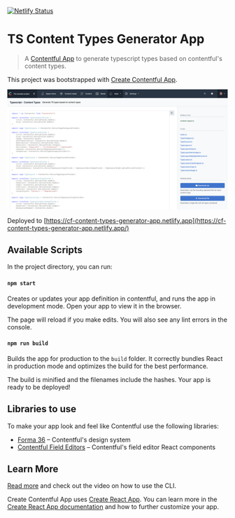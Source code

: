 [![Netlify Status](https://api.netlify.com/api/v1/badges/72588f58-5794-440a-a519-705ea7b91770/deploy-status)](https://app.netlify.com/sites/cf-content-types-generator-app/deploys)
# TS Content Types Generator App
> A [Contentful App](https://www.contentful.com/developers/docs/extensibility/app-framework/) to generate typescript types based on contentful's content types.

This project was bootstrapped with [Create Contentful App](https://github.com/contentful/create-contentful-app).

![Screenshot of Typescript types generator inside of the Contentful UI](./screenshot.png)

Deployed to [https://cf-content-types-generator-app.netlify.app](https://cf-content-types-generator-app.netlify.app/)


## Available Scripts

In the project directory, you can run:

#### `npm start`

Creates or updates your app definition in contentful, and runs the app in development mode.
Open your app to view it in the browser.

The page will reload if you make edits.
You will also see any lint errors in the console.

#### `npm run build`

Builds the app for production to the `build` folder.
It correctly bundles React in production mode and optimizes the build for the best performance.

The build is minified and the filenames include the hashes.
Your app is ready to be deployed!

## Libraries to use

To make your app look and feel like Contentful use the following libraries:

- [Forma 36](https://f36.contentful.com/) – Contentful's design system
- [Contentful Field Editors](https://www.contentful.com/developers/docs/extensibility/field-editors/) – Contentful's field editor React components

## Learn More

[Read more](https://www.contentful.com/developers/docs/extensibility/app-framework/create-contentful-app/) and check out the video on how to use the CLI.

Create Contentful App uses [Create React App](https://create-react-app.dev/). You can learn more in the [Create React App documentation](https://facebook.github.io/create-react-app/docs/getting-started) and how to further customize your app.
